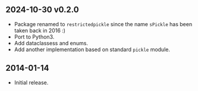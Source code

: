 ## 2024-10-30 v0.2.0

* Package renamed to `restrictedpickle` since the name `sPickle` has been taken back in 2016 :)
* Port to Python3.
* Add dataclassess and enums.
* Add another implementation based on standard `pickle` module.

## 2014-01-14

* Initial release.
```
